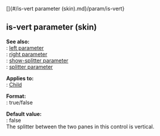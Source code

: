 []{#/is-vert parameter (skin).md}/param/is-vert}    
## is-vert parameter (skin)    
**See also:**    
:   [left parameter](/%7Bskin%7D/param/left)    
:   [right parameter](/%7Bskin%7D/param/right)    
:   [show-splitter parameter](/%7Bskin%7D/param/show-splitter)    
:   [splitter parameter](/%7Bskin%7D/param/splitter)    
<!-- -->    
**Applies to:**    
:   [Child](/%7Bskin%7D/control/child)    
<!-- -->    
**Format:**    
:   true/false    
<!-- -->    
**Default value:**    
:   false    
The splitter between the two panes in this control is vertical.  